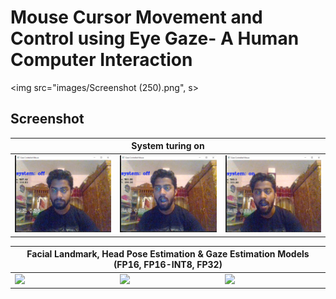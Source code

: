 # Mouse Cursor Movement and Control using Eye Gaze- A Human Computer Interaction
<img src="images/Screenshot (250).png", s>
## Screenshot
<table>
    <thead>
        <tr>
            <th colspan=3> System turing on </th>
        </tr>
    </thead>
    <tbody>
        <tr>
            <td><img src='images/Screenshot (250).png'/></td>
            <td><img src='images/Screenshot (251).png'/></td>
            <td><img src='images/Screenshot (253).png'/></td>
        </tr>
    </tbody>
</table>

<table>
    <thead>
        <tr>
            <th colspan=3> Facial Landmark, Head Pose Estimation & Gaze Estimation Models (FP16, FP16-INT8, FP32) </th>
        </tr>
    </thead>
    <tbody>
        <tr>
            <td><img src='bin/metrics/inf_time.png'/></td>
            <td><img src='bin/metrics/load_time.png'/></td>
            <td><img src='bin/metrics/fps.png'/></td>
        </tr>
    </tbody>
</table>
